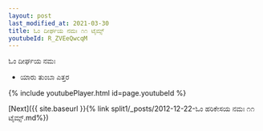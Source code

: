 ```yaml
---
layout: post
last_modified_at: 2021-03-30
title: ಓಂ ದೀರ್ಘಯ ನಮಃ ೧೧ ಟೈಮ್ಸ್
youtubeId: R_ZVEeQwcqM
---
```

 
 
 ಓಂ ದೀರ್ಘಯ ನಮಃ  
 
 -  ಯಾರು ತುಂಬಾ ಎತ್ತರ 
 
  
 
  
 
 
 
 
 
 


{% include youtubePlayer.html id=page.youtubeId %}
 
[Next]({{ site.baseurl }}{% link  split1/_posts/2012-12-22-ಓಂ ಹರಿಕೇಸಯ ನಮಃ ೧೧ ಟೈಮ್ಸ್.md%})
 
